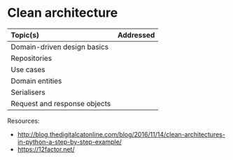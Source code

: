 # Clean architecture

| Topic(s) | Addressed |
| :------- | :-------: |
| Domain-driven design basics |
| Repositories |
| Use cases |
| Domain entities |
| Serialisers |
| Request and response objects |

Resources:
* http://blog.thedigitalcatonline.com/blog/2016/11/14/clean-architectures-in-python-a-step-by-step-example/
* https://12factor.net/
